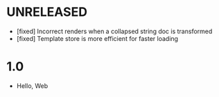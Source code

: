 # UNRELEASED

  * [fixed] Incorrect renders when a collapsed string doc is transformed
  * [fixed] Template store is more efficient for faster loading

# 1.0

  * Hello, Web
